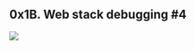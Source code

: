 ## 0x1B. Web stack debugging #4

<img src="https://s3.amazonaws.com/intranet-projects-files/holbertonschool-sysadmin_devops/313/frdkCrb.jpg"/>
